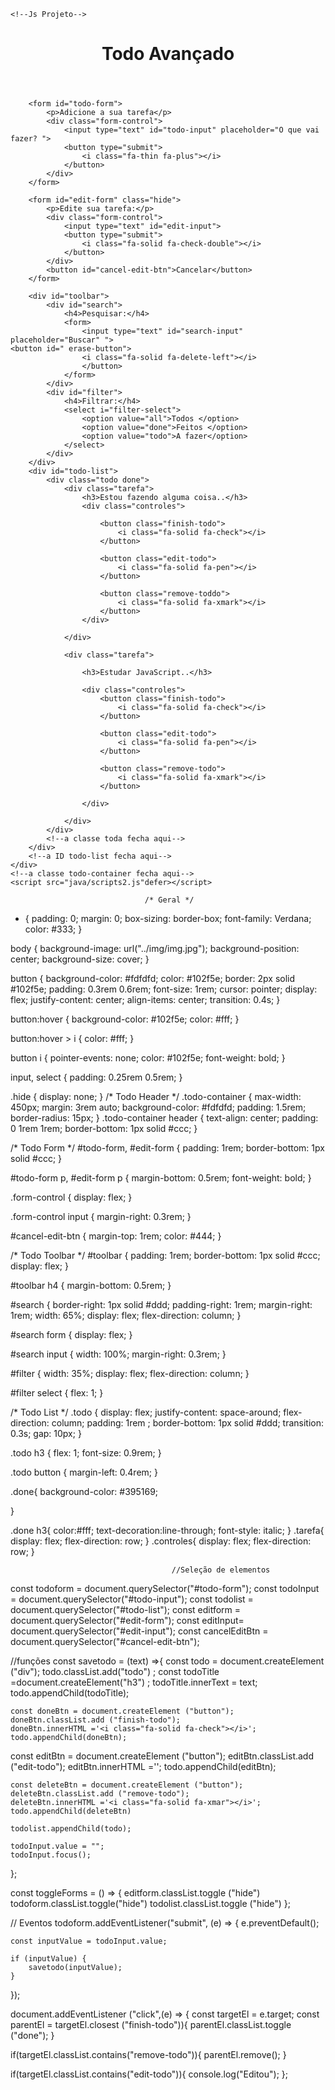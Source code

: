 <!DOCTYPE html>
<html lang="pt-br">

<head>
    <meta charset='utf-8'>
    <meta http-equiv='X-UA-Compatible' content='IE=edge'>
    <meta name='viewport' content="width=device-width, initial-scale=1.0">
    <title>Todo Avançado</title>
    <!---Css do projeto-->
    <link rel="stylesheet" href="style/style.css">
    <!---Fonte Awesome-->
    <link rel="stylesheet" href="https://cdnjs.cloudflare.com/ajax/libs/font-awesome/6.4.0/css/all.min.css"
        integrity="sha512-iecdLmaskl7CVkqkXNQ/ZH/XLlvWZOJyj7Yy7tcenmpD1ypASozpmT/E0iPtmFIB46ZmdtAc9eNBvH0H/ZpiBw=="
        crossorigin="anonymous" referrerpolicy="no-referrer" />


    <!--Js Projeto-->

</head>

<body>
    <div class="todo-container">
        <!--a div todo container inicia-->
        <header>
            <h1> Todo Avançado</h1>
        </header>


        <form id="todo-form">
            <p>Adicione a sua tarefa</p>
            <div class="form-control">
                <input type="text" id="todo-input" placeholder="O que vai fazer? ">
                <button type="submit">
                    <i class="fa-thin fa-plus"></i>
                </button>
            </div>
        </form>

        <form id="edit-form" class="hide">
            <p>Edite sua tarefa:</p>
            <div class="form-control">
                <input type="text" id="edit-input">
                <button type="submit">
                    <i class="fa-solid fa-check-double"></i>
                </button>
            </div>
            <button id="cancel-edit-btn">Cancelar</button>
        </form>

        <div id="toolbar">
            <div id="search">
                <h4>Pesquisar:</h4>
                <form>
                    <input type="text" id="search-input" placeholder="Buscar" ">
    <button id=" erase-button">
                    <i class="fa-solid fa-delete-left"></i>
                    </button>
                </form>
            </div>
            <div id="filter">
                <h4>Filtrar:</h4>
                <select i="filter-select">
                    <option value="all">Todos </option>
                    <option value="done">Feitos </option>
                    <option value="todo">A fazer</option>
                </select>
            </div>
        </div>
        <div id="todo-list">
            <div class="todo done">
                <div class="tarefa">
                    <h3>Estou fazendo alguma coisa..</h3>
                    <div class="controles">

                        <button class="finish-todo">
                            <i class="fa-solid fa-check"></i>
                        </button>
        
                        <button class="edit-todo">
                            <i class="fa-solid fa-pen"></i>
                        </button>
        
                        <button class="remove-toddo">
                            <i class="fa-solid fa-xmark"></i>
                        </button>
                    </div>

                </div>

                <div class="tarefa">

                    <h3>Estudar JavaScript..</h3>
    
                    <div class="controles">
                        <button class="finish-todo">
                            <i class="fa-solid fa-check"></i>
                        </button>
        
                        <button class="edit-todo">
                            <i class="fa-solid fa-pen"></i>
                        </button>
        
                        <button class="remove-todo">
                            <i class="fa-solid fa-xmark"></i>
                        </button>

                    </div>

                </div>
            </div>
            <!--a classe toda fecha aqui-->
        </div>
        <!--a ID todo-list fecha aqui-->
    </div>
    <!--a classe todo-container fecha aqui-->
    <script src="java/scripts2.js"defer></script>

</body>

</html>
                                  
                                  /* Geral */
* {
  padding: 0;
  margin: 0;
  box-sizing: border-box;
  font-family: Verdana;
  color: #333;
}

body {
  background-image: url("../img/img.jpg");
  background-position: center;
  background-size: cover;
}

button {
  background-color: #fdfdfd;
  color: #102f5e;
  border: 2px solid #102f5e;
  padding: 0.3rem 0.6rem;
  font-size: 1rem;
  cursor: pointer;
  display: flex;
  justify-content: center;
  align-items: center;
  transition: 0.4s;
}

button:hover {
  background-color: #102f5e;
  color: #fff;
}

button:hover > i {
  color: #fff;
}

button i {
  pointer-events: none;
  color: #102f5e;
  font-weight: bold;
}

input,
select {
  padding: 0.25rem 0.5rem;
}

.hide {
  display: none;
}
/* Todo Header */
.todo-container {
  max-width: 450px;
  margin: 3rem auto;
  background-color: #fdfdfd;
  padding: 1.5rem;
  border-radius: 15px;
}
.todo-container header {
  text-align: center;
  padding: 0 1rem 1rem;
  border-bottom: 1px solid #ccc;
}

/* Todo Form */
#todo-form,
#edit-form {
  padding: 1rem;
  border-bottom: 1px solid #ccc;
}

#todo-form p,
#edit-form p {
  margin-bottom: 0.5rem;
  font-weight: bold;
}

.form-control {
  display: flex;
}


.form-control input {
  margin-right: 0.3rem;
}

#cancel-edit-btn {
  margin-top: 1rem;
  color: #444;
}

/* Todo Toolbar */
#toolbar {
  padding: 1rem;
  border-bottom: 1px solid #ccc;
  display: flex;
}

#toolbar h4 {
  margin-bottom: 0.5rem;
}

#search {
  border-right: 1px solid #ddd;
  padding-right: 1rem;
  margin-right: 1rem;
  width: 65%;
  display: flex;
  flex-direction: column;
}

#search form {
  display: flex;
}

#search input {
  width: 100%;
  margin-right: 0.3rem;
}

#filter {
  width: 35%;
  display: flex;
  flex-direction: column;
}

#filter select {
  flex: 1;
}

/* Todo List */
.todo {
  display: flex;
  justify-content: space-around;
  flex-direction: column;
  padding: 1rem ;
  border-bottom: 1px solid #ddd;
  transition: 0.3s;
  gap: 10px;
}

.todo h3 {
  flex: 1;
  font-size: 0.9rem;
}

.todo button {
  margin-left: 0.4rem;
}

.done{
  background-color: #395169;
  
}

.done h3{
  color:#fff;
  text-decoration:line-through;
  font-style: italic;
}
.tarefa{
  display: flex;
  flex-direction: row;
}
.controles{
  display: flex;
  flex-direction: row;
}

                                        //Seleção de elementos
const todoform = document.querySelector("#todo-form");
const todoInput = document.querySelector("#todo-input");
const todolist = document.querySelector("#todo-list");
const editform = document.querySelector("#edit-form");
const editInput= document.querySelector("#edit-input");
const cancelEditBtn = document.querySelector("#cancel-edit-btn");

//funções
const savetodo = (text) =>{
    const todo = document.createElement ("div");
    todo.classList.add("todo") ;
    const todoTitle =document.createElement("h3") ;
    todoTitle.innerText = text;
    todo.appendChild(todoTitle);

    const doneBtn = document.createElement ("button");
    doneBtn.classList.add ("finish-todo");
    doneBtn.innerHTML ='<i class="fa-solid fa-check"></i>';
    todo.appendChild(doneBtn);
   
   const editBtn = document.createElement ("button");
    editBtn.classList.add ("edit-todo");
    editBtn.innerHTML ='<i class="fa-solid fa-pen"></i>';
    todo.appendChild(editBtn);

    const deleteBtn = document.createElement ("button");
    deleteBtn.classList.add ("remove-todo");
    deleteBtn.innerHTML ='<i class="fa-solid fa-xmar"></i>';
    todo.appendChild(deleteBtn)

    todolist.appendChild(todo);

    todoInput.value = "";
    todoInput.focus();
};

const toggleForms = () => {
    editform.classList.toggle ("hide")
    todoform.classList.toggle("hide")
    todolist.classList.toggle ("hide")
};

// Eventos
todoform.addEventListener("submit", (e) => {
    e.preventDefault();

    const inputValue = todoInput.value;

    if (inputValue) {
        savetodo(inputValue);
    }
});

document.addEventListener ("click",(e) => {
    const targetEl = e.target;
    const parentEl = targetEl.closest ("finish-todo")){
        parentEl.classList.toggle ("done");
    }

  if(targetEl.classList.contains("remove-todo")){
 parentEl.remove();
  }

  if(targetEl.classList.contains("edit-todo")){
    console.log("Editou");
     };
   
                                        
                                  
                                  
                                  
